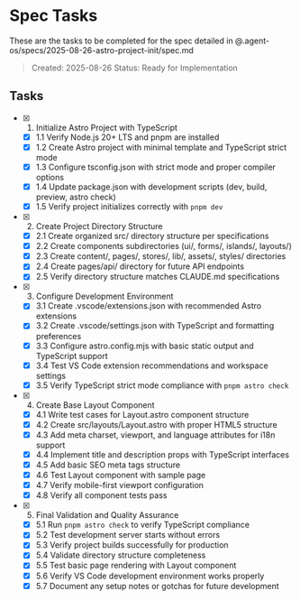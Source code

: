 # Spec Tasks

These are the tasks to be completed for the spec detailed in @.agent-os/specs/2025-08-26-astro-project-init/spec.md

> Created: 2025-08-26
> Status: Ready for Implementation

## Tasks

- [x] 1. Initialize Astro Project with TypeScript
  - [x] 1.1 Verify Node.js 20+ LTS and pnpm are installed
  - [x] 1.2 Create Astro project with minimal template and TypeScript strict mode
  - [x] 1.3 Configure tsconfig.json with strict mode and proper compiler options
  - [x] 1.4 Update package.json with development scripts (dev, build, preview, astro check)
  - [x] 1.5 Verify project initializes correctly with `pnpm dev`

- [x] 2. Create Project Directory Structure
  - [x] 2.1 Create organized src/ directory structure per specifications
  - [x] 2.2 Create components subdirectories (ui/, forms/, islands/, layouts/)
  - [x] 2.3 Create content/, pages/, stores/, lib/, assets/, styles/ directories
  - [x] 2.4 Create pages/api/ directory for future API endpoints
  - [x] 2.5 Verify directory structure matches CLAUDE.md specifications

- [x] 3. Configure Development Environment
  - [x] 3.1 Create .vscode/extensions.json with recommended Astro extensions
  - [x] 3.2 Create .vscode/settings.json with TypeScript and formatting preferences
  - [x] 3.3 Configure astro.config.mjs with basic static output and TypeScript support
  - [x] 3.4 Test VS Code extension recommendations and workspace settings
  - [x] 3.5 Verify TypeScript strict mode compliance with `pnpm astro check`

- [x] 4. Create Base Layout Component
  - [x] 4.1 Write test cases for Layout.astro component structure
  - [x] 4.2 Create src/layouts/Layout.astro with proper HTML5 structure
  - [x] 4.3 Add meta charset, viewport, and language attributes for i18n support
  - [x] 4.4 Implement title and description props with TypeScript interfaces
  - [x] 4.5 Add basic SEO meta tags structure
  - [x] 4.6 Test Layout component with sample page
  - [x] 4.7 Verify mobile-first viewport configuration
  - [x] 4.8 Verify all component tests pass

- [x] 5. Final Validation and Quality Assurance
  - [x] 5.1 Run `pnpm astro check` to verify TypeScript compliance
  - [x] 5.2 Test development server starts without errors
  - [x] 5.3 Verify project builds successfully for production
  - [x] 5.4 Validate directory structure completeness
  - [x] 5.5 Test basic page rendering with Layout component
  - [x] 5.6 Verify VS Code development environment works properly
  - [x] 5.7 Document any setup notes or gotchas for future development